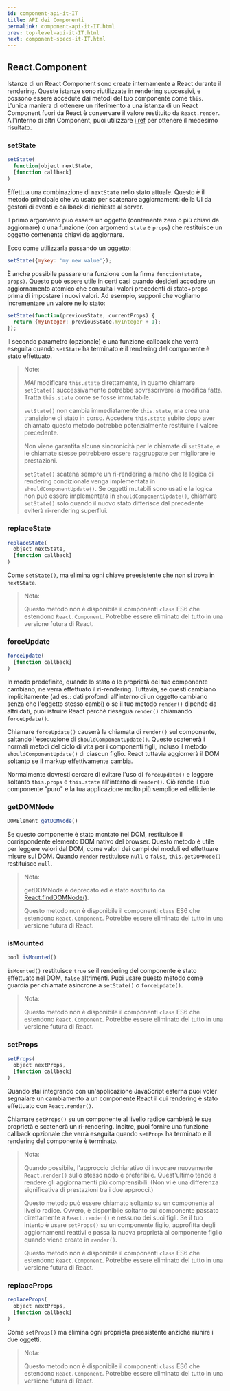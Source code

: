```yaml
---
id: component-api-it-IT
title: API dei Componenti
permalink: component-api-it-IT.html
prev: top-level-api-it-IT.html
next: component-specs-it-IT.html
---
```


## React.Component

Istanze di un React Component sono create internamente a React durante il rendering. Queste istanze sono riutilizzate in rendering successivi, e possono essere accedute dai metodi del tuo componente come `this`. L'unica maniera di ottenere un riferimento a una istanza di un React Component fuori da React è conservare il valore restituito da `React.render`. All'interno di altri Component, puoi utilizzare [i ref](/react/docs/more-about-refs.html) per ottenere il medesimo risultato.


### setState

```javascript
setState(
  function|object nextState,
  [function callback]
)
```
Effettua una combinazione di `nextState` nello stato attuale. Questo è il metodo principale che va usato per scatenare aggiornamenti della UI da gestori di eventi e callback di richieste al server.

Il primo argomento può essere un oggetto (contenente zero o più chiavi da aggiornare) o una funzione (con argomenti `state` e `props`) che restituisce un oggetto contenente chiavi da aggiornare.

Ecco come utilizzarla passando un oggetto:

```javascript
setState({mykey: 'my new value'});
```

È anche possibile passare una funzione con la firma `function(state, props)`. Questo può essere utile in certi casi quando desideri accodare un aggiornamento atomico che consulta i valori precedenti di state+props prima di impostare i nuovi valori. Ad esempio, supponi che vogliamo incrementare un valore nello stato:

```javascript
setState(function(previousState, currentProps) {
  return {myInteger: previousState.myInteger + 1};
});
```

Il secondo parametro (opzionale) è una funzione callback che verrà eseguita quando `setState` ha terminato e il rendering del componente è stato effettuato.

> Note:
>
> *MAI* modificare `this.state` direttamente, in quanto chiamare `setState()` successivamente potrebbe sovrascrivere la modifica fatta. Tratta `this.state` come se fosse immutabile.
>
> `setState()` non cambia immediatamente `this.state`, ma crea una transizione di stato in corso. Accedere `this.state` subito dopo aver chiamato questo metodo potrebbe potenzialmente restituire il valore precedente.
>
> Non viene garantita alcuna sincronicità per le chiamate di `setState`, e le chiamate stesse potrebbero essere raggruppate per migliorare le prestazioni.
>
> `setState()` scatena sempre un ri-rendering a meno che la logica di rendering condizionale venga implementata in `shouldComponentUpdate()`. Se oggetti mutabili sono usati e la logica non può essere implementata in `shouldComponentUpdate()`, chiamare `setState()` solo quando il nuovo stato differisce dal precedente eviterà ri-rendering superflui.


### replaceState

```javascript
replaceState(
  object nextState,
  [function callback]
)
```

Come `setState()`, ma elimina ogni chiave preesistente che non si trova in `nextState`.

> Nota:
>
> Questo metodo non è disponibile il componenti `class` ES6 che estendono `React.Component`. Potrebbe essere eliminato del tutto in una versione futura di React.


### forceUpdate

```javascript
forceUpdate(
  [function callback]
)
```

In modo predefinito, quando lo stato o le proprietà del tuo componente cambiano, ne verrà effettuato il ri-rendering. Tuttavia, se questi cambiano implicitamente (ad es.: dati profondi all'interno di un oggetto cambiano senza che l'oggetto stesso cambi) o se il tuo metodo `render()` dipende da altri dati, puoi istruire React perché riesegua `render()` chiamando `forceUpdate()`.

Chiamare `forceUpdate()` causerà la chiamata di `render()` sul componente, saltando l'esecuzione di `shouldComponentUpdate()`. Questo scatenerà i normali metodi del ciclo di vita per i componenti figli, incluso il metodo `shouldComponentUpdate()` di ciascun figlio. React tuttavia aggiornerà il DOM soltanto se il markup effettivamente cambia.

Normalmente dovresti cercare di evitare l'uso di `forceUpdate()` e leggere soltanto `this.props` e `this.state` all'interno di `render()`. Ciò rende il tuo componente "puro" e la tua applicazione molto più semplice ed efficiente.


### getDOMNode

```javascript
DOMElement getDOMNode()
```

Se questo componente è stato montato nel DOM, restituisce il corrispondente elemento DOM nativo del browser. Questo metodo è utile per leggere valori dal DOM, come valori dei campi dei moduli ed effettuare misure sul DOM. Quando `render` restituisce `null` o `false`, `this.getDOMNode()` restituisce `null`.

> Nota:
>
> getDOMNode è deprecato ed è stato sostituito da [React.findDOMNode()](/react/docs/top-level-api.html#react.finddomnode).
>
> Questo metodo non è disponibile il componenti `class` ES6 che estendono `React.Component`. Potrebbe essere eliminato del tutto in una versione futura di React.


### isMounted

```javascript
bool isMounted()
```

`isMounted()` restituisce `true` se il rendering del componente è stato effettuato nel DOM, `false` altrimenti. Puoi usare questo metodo come guardia per chiamate asincrone a `setState()` o `forceUpdate()`.

> Nota:
>
> Questo metodo non è disponibile il componenti `class` ES6 che estendono `React.Component`. Potrebbe essere eliminato del tutto in una versione futura di React.


### setProps

```javascript
setProps(
  object nextProps,
  [function callback]
)
```

Quando stai integrando con un'applicazione JavaScript esterna puoi voler segnalare un cambiamento a un componente React il cui rendering è stato effettuato con `React.render()`.

Chiamare `setProps()` su un componente al livello radice cambierà le sue proprietà e scatenerà un ri-rendering. Inoltre, puoi fornire una funzione callback opzionale che verrà eseguita quando `setProps` ha terminato e il rendering del componente è terminato.

> Nota:
>
> Quando possibile, l'approccio dichiarativo di invocare nuovamente `React.render()` sullo stesso nodo è preferibile. Quest'ultimo tende a rendere gli aggiornamenti più comprensibili. (Non vi è una differenza significativa di prestazioni tra i due approcci.)
>
> Questo metodo può essere chiamato soltanto su un componente al livello radice. Ovvero, è disponibile soltanto sul componente passato direttamente a `React.render()` e nessuno dei suoi figli. Se il tuo intento è usare `setProps()` su un componente figlio, approfitta degli aggiornamenti reattivi e passa la nuova proprietà al componente figlio quando viene creato in `render()`.
>
> Questo metodo non è disponibile il componenti `class` ES6 che estendono `React.Component`. Potrebbe essere eliminato del tutto in una versione futura di React.

### replaceProps

```javascript
replaceProps(
  object nextProps,
  [function callback]
)
```

Come `setProps()` ma elimina ogni proprietà preesistente anziché riunire i due oggetti.

> Nota:
>
> Questo metodo non è disponibile il componenti `class` ES6 che estendono `React.Component`. Potrebbe essere eliminato del tutto in una versione futura di React.
